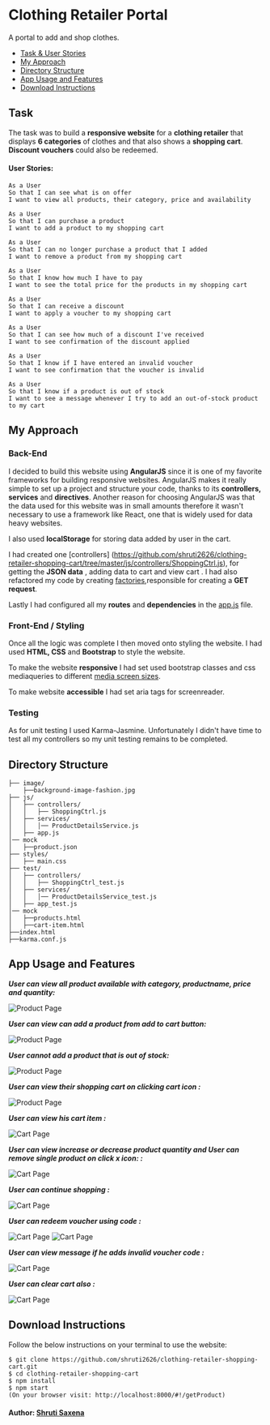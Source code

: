 # Clothing Retailer Portal 
   A portal to add and shop clothes.

* [Task & User Stories](#task)
* [My Approach](#my-approach)
* [Directory Structure](#directory-structure)
* [App Usage and Features](#app-usage-and-features)
* [Download Instructions](#download-instructions)

## Task

The task was to build a **responsive website** for a **clothing retailer** that displays **6 categories** of clothes and that also shows a **shopping cart**. **Discount vouchers** could also be redeemed.

#### User Stories:

```
As a User
So that I can see what is on offer
I want to view all products, their category, price and availability

As a User
So that I can purchase a product
I want to add a product to my shopping cart

As a User
So that I can no longer purchase a product that I added
I want to remove a product from my shopping cart

As a User
So that I know how much I have to pay
I want to see the total price for the products in my shopping cart

As a User
So that I can receive a discount
I want to apply a voucher to my shopping cart

As a User
So that I can see how much of a discount I've received
I want to see confirmation of the discount applied

As a User
So that I know if I have entered an invalid voucher
I want to see confirmation that the voucher is invalid

As a User
So that I know if a product is out of stock
I want to see a message whenever I try to add an out-of-stock product to my cart
```

## My Approach

### Back-End

I decided to build this website using **AngularJS** since it is one of my favorite frameworks for building responsive websites. AngularJS makes it really simple to set up a project and structure your code, thanks to its **controllers, services** and **directives**. Another reason for choosing AngularJS was that the data used for this website was in small amounts therefore it wasn't necessary to use a framework like React, one that is widely used for data heavy websites.

I also used **localStorage** for storing data added by user in the cart.

I had created one [controllers]
(https://github.com/shruti2626/clothing-retailer-shopping-cart/tree/master/js/controllers/ShoppingCtrl.js),  for getting the **JSON data** , adding data to cart and view cart . I had also refactored my code by creating [factories](https://github.com/shruti2626/clothing-retailer-shopping-cart/js/services/ProductDetailsService.js),responsible for creating a **GET request**.
      
Lastly I had configured all my **routes** and **dependencies** in the [app.js](https://github.com/shruti2626/clothing-retailer-shopping-cart/tree/master/js/app.js) file.

### Front-End / Styling

Once all the logic was complete I then moved onto styling the website. I had used **HTML, CSS** and **Bootstrap** to style the website. 

To make the website **responsive** I had set used bootstrap classes and css mediaqueries to different [media screen sizes](https://github.com/shruti2626/clothing-retailer-shopping-cart/tree/master/styles/main.css).

To make website **accessible** I had set aria tags for screenreader.

### Testing
As for unit testing I used Karma-Jasmine. Unfortunately I didn't have time to test all my controllers so my unit testing remains to be completed.

## Directory Structure

```
├── image/
    ├──background-image-fashion.jpg
├── js/  
│   ├── controllers/
│   │   ├── ShoppingCtrl.js
│   ├── services/ 
│   │   │── ProductDetailsService.js
│   ├── app.js   
│── mock 
│   ├──product.json
├── styles/
│   ├── main.css 
├── test/
│   ├── controllers/
│   │   ├── ShoppingCtrl_test.js
│   ├── services/ 
│   │   │── ProductDetailsService_test.js
│   ├── app_test.js   
│── mock 
│   ├──products.html
│   ├──cart-item.html
├──index.html
├──karma.conf.js
```

## App Usage and Features

***User can view all product available with category, productname, price and quantity:***


![Product Page](https://github.com/shruti2626/clothing-reatil-images/blob/master/oitem.PNG)

***User can view can add a product from add to cart button:***

![Product Page](https://github.com/shruti2626/clothing-reatil-images/blob/master/clickonCart.PNG)

***User cannot add a product that is out of stock:***

![Product Page](https://github.com/shruti2626/clothing-reatil-images/blob/master/outOfstock.PNG)

***User can view their shopping cart on clicking cart icon :***

![Product Page](https://github.com/shruti2626/clothing-reatil-images/blob/master/viewProductlist.PNG)

***User can view his cart item :***

![Cart Page](https://github.com/shruti2626/clothing-reatil-images/blob/master/viewcart.PNG)

***User can view increase or decrease product quantity and User can remove single product on click  x icon: :***

![Cart Page](https://github.com/shruti2626/clothing-reatil-images/blob/master/remove-icon.PNG)

***User can continue shopping :***

![Cart Page](https://github.com/shruti2626/clothing-reatil-images/blob/master/remove-icon.PNG)

***User can redeem voucher using code  :***

![Cart Page](https://github.com/shruti2626/clothing-reatil-images/blob/master/vouchercode.PNG)
![Cart Page](https://github.com/shruti2626/clothing-reatil-images/blob/master/discuntapplied.PNG)

***User can view message if he adds invalid voucher code :***

![Cart Page](https://github.com/shruti2626/clothing-reatil-images/blob/master/invalid-voucher.PNG)

***User can clear cart also :***

![Cart Page](https://github.com/shruti2626/clothing-reatil-images/blob/master/emptyCart.PNG)



## Download Instructions

Follow the below instructions on your terminal to use the website:

```
$ git clone https://github.com/shruti2626/clothing-retailer-shopping-cart.git
$ cd clothing-retailer-shopping-cart
$ npm install
$ npm start
(On your browser visit: http://localhost:8000/#!/getProduct)
```


#### Author: [Shruti Saxena](https://github.com/shruti2626)
